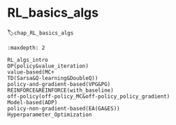 

<!--
 * @version:
 * @Author:  StevenJokess（蔡舒起） https://github.com/StevenJokess
 * @Date: 2023-05-25 02:41:42
 * @LastEditors:  StevenJokess（蔡舒起） https://github.com/StevenJokess
 * @LastEditTime: 2023-10-25 23:09:46
 * @Description:
 * @Help me: make friends by a867907127@gmail.com and help me get some “foreign” things or service I need in life; 如有帮助，请资助，失业3年了。![支付宝收款码](https://github.com/StevenJokess/d2rl/blob/master/img/%E6%94%B6.jpg)
 * @TODO::
 * @Reference:
-->
# RL_basics_algs
:label:`chap_RL_basics_algs`



```toc
:maxdepth: 2

RL_algs_intro
DP(policy&value_iteration)
value-based(MC+
TD(Sarsa&Q-learning&DoubleQ))
policy-and-gradient-based(VPG&PG)
REINFORCE&REINFORCE(with_baseline)
off-policy(off-policy_MC&off-policy_policy_gradient)
Model-based(ADP)
policy-non-gradient-based(EA(GA&ES))
Hyperparameter_Optimization
```


[1]: https://bigquant.com/community/t/topic/127158
